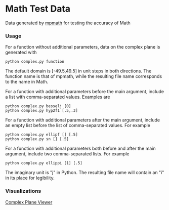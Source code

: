 # Math Test Data
 
Data generated by [mpmath](http://mpmath.org) for testing the accuracy of Math

### Usage ###

For a function without additional parameters, data on the complex plane is generated with

```
python complex.py function
```

The default domain is [-49.5,49.5] in unit steps in both directions. The function name is that of mpmath, while the resulting file name corresponds to the name in Math.

For a function with additional parameters before the main argument, include a list with comma-separated values. Examples are

```
python complex.py besselj [0]
python complex.py hyp2f1 [.5,.3]
```

For a function with additional parameters after the main argument, include an empty list before the list of comma-separated values. For example

```
python complex.py ellipf [] [.5]
python complex.py sn [] [.5]
```

For a function with additional parameters both before and after the main argument, include two comma-separated lists. For example

```
python complex.py ellippi [1] [.5]
```

The imaginary unit is "j" in Python. The resulting file name will contain an "i" in its place for legibility.

### Visualizations ###

[Complex Plane Viewer](https://paulmasson.github.io/math-test-viewer/complex-plane-viewer.html)

